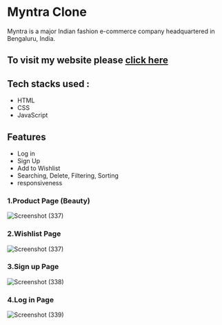 # Myntra Clone
Myntra is a major Indian fashion e-commerce company headquartered in Bengaluru, India.

## To visit my website please [click here](https://cheery-melba-acacca.netlify.app/)

## Tech stacks used :
* HTML
* CSS
* JavaScript 
## Features
* Log in 
* Sign Up
* Add to Wishlist
* Searching, Delete, Filtering, Sorting
* responsiveness
### 1.Product Page (Beauty)

![Screenshot (337)](https://user-images.githubusercontent.com/119393327/234051429-f2f5e243-c8e2-477f-bc76-a19f95a19e7c.png)

### 2.Wishlist Page

![Screenshot (337)](https://user-images.githubusercontent.com/119393327/234052161-0b150d26-84db-4ba3-bb2c-aac2cd94d6ce.png)

### 3.Sign up Page

![Screenshot (338)](https://user-images.githubusercontent.com/119393327/234052788-64ffe761-3b33-4310-a3d8-030b997c801d.png)

### 4.Log in Page

![Screenshot (339)](https://user-images.githubusercontent.com/119393327/234053068-f023edba-a263-4b88-9dd0-dc3017cd0fc1.png)
